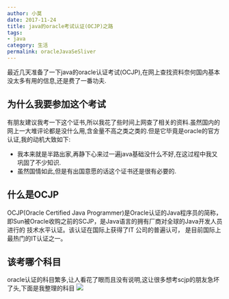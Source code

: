 ```yaml
---
author: 小莫
date: 2017-11-24
title: java的oracle考试认证(OCJP)之路
tags:
- java
category: 生活
permalink: oracleJavaSeSliver
---
```

最近几天准备了一下java的oracle认证考试(OCJP),在网上查找资料奈何国内基本没太多有用的信息,还是费了一番功夫.
<!--more-->
## 为什么我要参加这个考试
有朋友建议我考一下这个证书,所以我花了些时间上网查了相关的资料.虽然国内的网上一大堆评论都是没什么用,含金量不高之类之类的.但是它毕竟是oracle的官方认证,我的动机大致如下:
- 我本来就是半路出家,再静下心来过一遍java基础没什么不好,在这过程中我又巩固了不少知识.
- 虽然国情如此,但是有出国意愿的话这个证书还是很有必要的.

## 什么是OCJP
OCJP(Oracle Certified Java Programmer)是Oracle认证的Java程序员的简称，即Sun被Oracle收购之前的SCJP，是Java语言的拥有厂商对全球的Java开发人员进行的 技术水平认证。该认证在国际上获得了IT 公司的普遍认可， 是目前国际上最热门的IT认证之一。

## 该考哪个科目
oracle认证的科目繁多,让人看花了眼而且没有说明,这让很多想考scjp的朋友急坏了头,下面是我整理的科目
![](https://image.xiaomo.info/ocjp/科目说明.png)